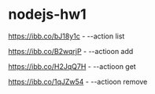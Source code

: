 # nodejs-hw1

https://ibb.co/bJ18y1c - --action list

https://ibb.co/B2wqrjP - --actioon add

https://ibb.co/H2JqQ7H - --actioon get

https://ibb.co/1qJZw54 - --actioon remove
